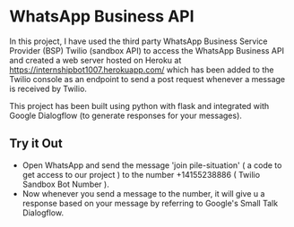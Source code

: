 # WhatsApp Business API
In this project, I have used the third party WhatsApp Business Service Provider (BSP) Twilio (sandbox API) to access the WhatsApp Business API and created a web server hosted on Heroku at https://internshipbot1007.herokuapp.com/ which has been added to the Twilio console as an endpoint to send a post request whenever a message is received by Twilio.

This project has been built using python with flask and integrated with Google Dialogflow (to generate responses for your messages).

## Try it Out

 - Open WhatsApp and send the message 'join pile-situation' ( a code to get access to our project ) to the number +14155238886 ( Twilio Sandbox Bot Number ).
 - Now whenever you send a message to the number, it will give u a response based on your message by referring to Google's Small Talk Dialogflow.

